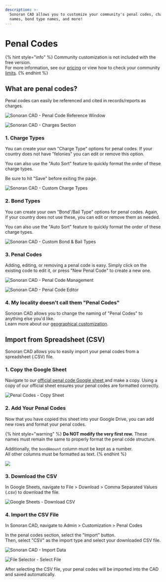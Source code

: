 ```yaml
---
description: >-
  Sonoran CAD allows you to customize your community's penal codes, charge type
  names, bond type names, and more!
---
```


# Penal Codes

{% hint style="info" %}
Community customization is not included with the free version.  
For more information, see our [pricing](../../pricing/faq/) or view how to check your community [limits](../getting-started/view-your-limits.md).
{% endhint %}

## What are penal codes?

Penal codes can easily be referenced and cited in records/reports as charges.

![Sonoran CAD - Penal Code Reference Window](../../.gitbook/assets/image%20%2853%29.png)

![Sonoran CAD - Charges Section](../../.gitbook/assets/image%20%2852%29.png)

### 1. Charge Types

You can create your own "Charge Type" options for penal codes. If your country does not have "felonies" you can edit or remove this option.

You can also use the "Auto Sort" feature to quickly format the order of these charge types.

Be sure to hit "Save" before exiting the page.

![Sonoran CAD - Custom Charge Types](../../.gitbook/assets/image%20%2856%29.png)

### 2. Bond Types

You can create your own "Bond'/Bail Type" options for penal codes. Again, if your country does not use these, you can edit or remove them as needed.

You can also use the "Auto Sort" feature to quickly format the order of these charge types.

![Sonoran CAD - Custom Bond &amp; Bail Types](../../.gitbook/assets/image%20%2854%29.png)

### 3. Penal Codes

Adding, editing, or removing a penal code is easy. Simply click on the existing code to edit it, or press "New Penal Code" to create a new one.

![Sonoran CAD - Penal Code Management](../../.gitbook/assets/image%20%2855%29.png)

![Sonoran CAD - Penal Code Editor](../../.gitbook/assets/image%20%2851%29.png)

### 4. My locality doesn't call them "Penal Codes"

Sonoran CAD allows you to change the naming of "Penal Codes" to anything else you'd like.  
Learn more about our [geographical customization](geographical-settings.md).

## Import from Spreadsheet \(CSV\)

Sonoran CAD allows you to easily import your penal codes from a spreadsheet \(.CSV\) file.

### 1. Copy the Google Sheet

Navigate to our [official penal code Google sheet ](https://docs.google.com/spreadsheets/u/0/d/10TCczXferWWFi8sYtccrqocRZ4WdpKB1s4hwRm2Iy6I/copy)and make a copy. Using a copy of our official sheet ensures your penal codes are formatted correctly.

![Penal Codes - Copy Sheet](../../.gitbook/assets/image%20%28107%29.png)

### 2. Add Your Penal Codes

Now that you have copied this sheet into your Google Drive, you can add new rows and format your penal codes.

{% hint style="warning" %}
**Do NOT modify the very first row.** These names must remain the same to properly format the penal code structure.

Additionally, the `bondAmount` column must be kept as a number.  
All other columns must be formatted as text.
{% endhint %}

![](../../.gitbook/assets/image%20%28103%29.png)

### 3. Download the CSV

In Google Sheets, navigate to File &gt; Download &gt; Comma Separated Values \(.csv\) to download the file.

![Google Sheets - Download CSV](../../.gitbook/assets/image%20%28106%29.png)

### 4. Import the CSV File

In Sonoran CAD, navigate to Admin &gt; Customization &gt; Penal Codes

In the penal codes section, select the "Import" button.  
Then, select "CSV" as the import type and select your downloaded CSV file.

![Sonoran CAD - Import Data](../../.gitbook/assets/image%20%28104%29.png)

![File Selector - Select File](../../.gitbook/assets/image%20%28105%29.png)

After selecting the CSV file, your penal codes will be imported into the CAD and saved automatically.

